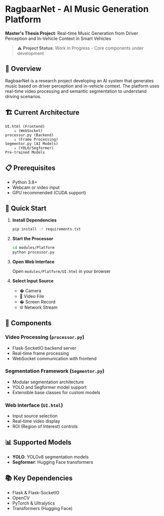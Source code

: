 # RagbaarNet - AI Music Generation Platform

**Master's Thesis Project**: Real-time Music Generation from Driver Perception and In-Vehicle Context in Smart Vehicles

> ⚠️ **Project Status**: Work in Progress - Core components under development

## 🎯 Overview

RagbaarNet is a research project developing an AI system that generates music based on driver perception and in-vehicle context. The platform uses real-time video processing and semantic segmentation to understand driving scenarios.

## 🏗️ Current Architecture

```text
UI.html (Frontend)
    ↓ (WebSocket)
processor.py (Backend)
    ↓ (Frame Processing)
Segmentor.py (AI Models)
    ↓ (YOLO/Segformer)
Pre-trained Models
```

## 📋 Prerequisites

- Python 3.8+
- Webcam or video input
- GPU recommended (CUDA support)

## 🚀 Quick Start

1. **Install Dependencies**

   ```bash
   pip install -r requirements.txt
   ```

2. **Start the Processor**

   ```bash
   cd modules/Platform
   python processor.py
   ```

3. **Open Web Interface**

   Open `modules/Platform/UI.html` in your browser

4. **Select Input Source**
   - � Camera
   - 🎥 Video File
   - � Screen Record
   - 🌐 Network Stream

## 🔧 Components

### Video Processing (`processor.py`)

- Flask-SocketIO backend server
- Real-time frame processing
- WebSocket communication with frontend

### Segmentation Framework (`Segmentor.py`)

- Modular segmentation architecture
- YOLO and Segformer model support
- Extensible base classes for custom models

### Web Interface (`UI.html`)

- Input source selection
- Real-time video display
- ROI (Region of Interest) controls

## 📊 Supported Models

- **YOLO**: YOLOv8 segmentation models
- **Segformer**: Hugging Face transformers

<!-- ## 📂 Project Structure

```bash
RagbaarNet/
├── modules/
│   ├── Platform/
│   │   ├── processor.py      # Backend server
│   │   ├── UI.html          # Web interface
│   │   ├── styles.css       # UI styling
│   │   └── script.js        # Frontend logic
│   ├── Segmentation/
│   │   ├── Segmentor.py     # Segmentation framework
│   │   └── Pre-trained Models/
│   └── utils/
│       └── logging_setup.py # Logging utilities
├── Dataset/                  # Training datasets
├── requirements.txt         # Python dependencies
└── README.md               # This file
```

## � Development Status

- ✅ Core segmentation framework
- ✅ Web-based video processing interface  
- ✅ Real-time frame processing pipeline
- 🚧 Music generation algorithms
- 🚧 Driver perception analysis
- ⏳ In-vehicle context integration

## 📄 License

This project is part of Master's Thesis research. Academic use only. -->

## 📚 Key Dependencies

- Flask & Flask-SocketIO
- OpenCV
- PyTorch & Ultralytics
- Transformers (Hugging Face)
